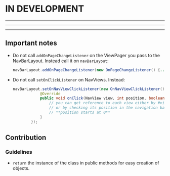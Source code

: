 # IN DEVELOPMENT

---
---
---

## Important notes

 - Do not call `addOnPageChangeListener` on the ViewPager you pass to the NavBarLayout. 
   Instead call it on `navBarLayout`:
   ``` java
   navBarLayout.addOnPageChangeListener(new OnPageChangeListener() {...})
   ```
   
- Do not call `setOnClickListener` on NavViews. Instead:
    ``` java
    navBarLayout.setOnNavViewClickListener(new OnNavViewClickListener() {
                @Override
                public void onClick(NavView view, int position, boolean isActive) {
                    // you can get reference to each view either by #view.getId(),
                    // or by checking its position in the navigation bar layout. 
                    // **position starts at 0**
                }
            });
    ```

## Contribution

### Guidelines
 - `return` the instance of the class in public methods for
 easy creation of objects.

